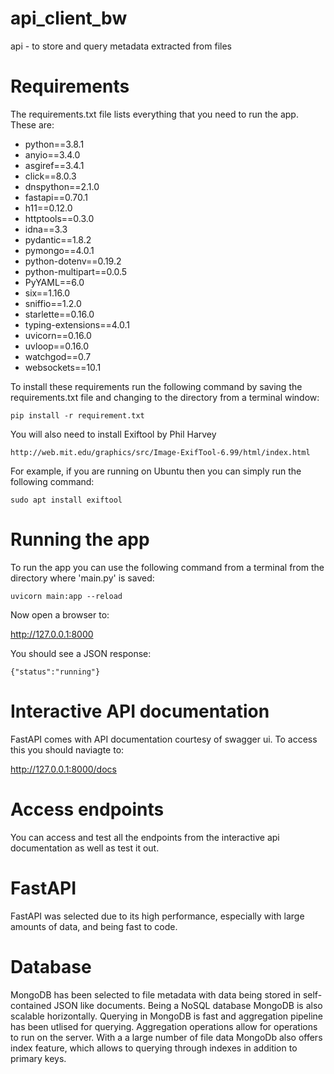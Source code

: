 # api_client_bw
 api - to store and query metadata extracted from files

# Requirements
The requirements.txt file lists everything that you need to run the app. These are:
	
* python==3.8.1
* anyio==3.4.0
* asgiref==3.4.1
* click==8.0.3
* dnspython==2.1.0
* fastapi==0.70.1
* h11==0.12.0
* httptools==0.3.0
* idna==3.3
* pydantic==1.8.2
* pymongo==4.0.1
* python-dotenv==0.19.2
* python-multipart==0.0.5
* PyYAML==6.0
* six==1.16.0
* sniffio==1.2.0
* starlette==0.16.0
* typing-extensions==4.0.1
* uvicorn==0.16.0
* uvloop==0.16.0
* watchgod==0.7
* websockets==10.1

To install these requirements run the following command by saving the requirements.txt file and changing to the directory from a terminal window:
	
	pip install -r requirement.txt 
  
You will also need to install Exiftool by Phil Harvey

	http://web.mit.edu/graphics/src/Image-ExifTool-6.99/html/index.html 
 
For example, if you are running on Ubuntu then you can simply run the following command:

 	sudo apt install exiftool
 
# Running the app
To run the app you can use the following command from a terminal from the directory where 'main.py' is saved:

  	uvicorn main:app --reload

Now open a browser to:

  http://127.0.0.1:8000 

You should see a JSON response:

   	{"status":"running"}

# Interactive API documentation
FastAPI comes with API documentation courtesy of swagger ui. To access this you should naviagte to:

   http://127.0.0.1:8000/docs

# Access endpoints
You can access and test all the endpoints from the interactive api documentation as well as test it out.

# FastAPI
FastAPI was selected due to its high performance, especially with large amounts of data, and being fast to code. 

# Database
MongoDB has been selected to file metadata with data being stored in self-contained JSON like documents. Being a NoSQL database MongoDB is also scalable horizontally. Querying in MongoDB is fast and aggregation pipeline has been utlised for querying. Aggregation operations allow for operations to run on the server. With a a large number of file data MongoDb also offers index feature, which allows to querying through indexes in addition to primary keys. 

